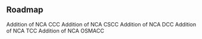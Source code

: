 ## Roadmap
Addition of NCA CCC
Addition of NCA CSCC
Addition of NCA DCC
Addition of NCA TCC
Addition of NCA OSMACC
